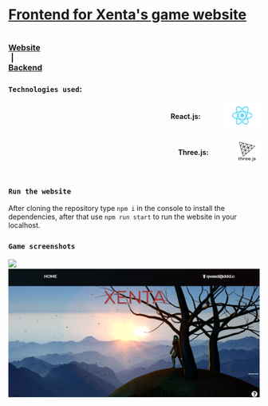 <h1 style="text-decoration: underline;">Frontend for Xenta's game website <h1>

<div style= "justify-content: center; font-size: 1rem">
<a href="https://xenta.netlify.app/" rel="noopener noreferrer" target="_blank"
style="justify-content= center; align-content: center; cursor: pointer;">
    Website
</a>
<div style="margin-left: 5px; margin-right: 5px"> | </div>
<a href="https://github.com/Rogerpeke97/APISpring" rel="noopener noreferrer" target="_blank"
style="justify-content= center; align-content: center; cursor: pointer;">
    Backend
</a>
</div>

### `Technologies used`:

<div style="display: flex; align-items: center; justify-content: right;">
        <h4 style="flex: 0.25; cursor: default">React.js:</h4>
        <a href="https://reactjs.org/" rel="noopener noreferrer" target="_blank"
        width= 70px height= 50px cursor= "pointer"">
            <img src="public/Reactjslogo.png" height= "50px" width= "70px">
        </a>
</div>

<br />


<div style="display: flex; align-items: center; justify-content: right;">
        <h4 style="flex: 0.25; cursor: default">Three.js:</h4>
        <a href="https://threejs.org/" rel="noopener noreferrer" target="_blank"
        height= "50px" width= "50px" cursor= "pointer"">
            <img src="public/threejslogo.png" height= "50px" width= "50px"></img>
        </a>
</div>

<br />

### `Run the website`
After cloning the repository type `npm i` in the console to install the dependencies, after that use `npm run start` to run the website in your localhost.

### `Game screenshots`
<img src="public/demo.gif">

</br>

<img src="public/xenta_home.png">

